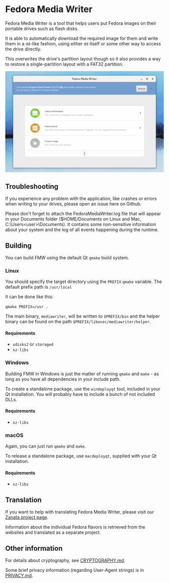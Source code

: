 # Fedora Media Writer

Fedora Media Writer is a tool that helps users put Fedora images on their portable drives such as flash disks.

It is able to automatically download the required image for them and write them in a `dd`-like fashion, using either `dd` itself or some other way to access the drive directly.

This overwrites the drive's partition layout though so it also provides a way to restore a single-partition layout with a FAT32 partition.

![Fedora Media Writer running, with expanded image list](/dist/screenshots/linux_main.png)

## Troubleshooting

If you experience any problem with the application, like crashes or errors when writing to your drives, please open an issue here on Github.

Please don't forget to attach the FedoraMediaWriter.log file that will appear in your Documents folder ($HOME/Documents on Linux and Mac, C:\Users\<user>\Documents). It contains some non-sensitive information about your system and the log of all events happening during the runtime.

## Building

You can build FMW using the default Qt `qmake` build system.

### Linux

You should specify the target directory using the `PREFIX` `qmake` variable. The default prefix path is `/usr/local`

It can be done like this:

`qmake PREFIX=/usr .`

The main binary, `mediawriter`, will be written to `$PREFIX/bin` and the helper binary can be found on the path `$PREFIX/libexec/mediawriter/helper`.

#### Requirements

* `udisks2` or `storaged`
* `xz-libs`

### Windows

Building FMW in Windows is just the matter of running `qmake` and `make` - as long as you have all dependencies in your include path.

To create a standalone package, use the `windeployqt` tool, included in your Qt installation. You will probably have to include a bunch of not included DLLs.

#### Requirements

* `xz-libs`

### macOS

Again, you can just run `qmake` and `make`.

To release a standalone package, use `macdeployqt`, supplied with your Qt installation.

#### Requirements

* `xz-libs`

## Translation

If you want to help with translating Fedora Media Writer, please visit our [Zanata project page](https://fedora.zanata.org/iteration/view/mediawriter/master).

Information about the individual Fedora flavors is retrieved from the websites and translated as a separate project.

## Other information

For details about cryptography, see [CRYPTOGRAPHY.md](CRYPTOGRAPHY.md).

Some brief privacy information (regarding User-Agent strings) is in [PRIVACY.md](PRIVACY.md).
